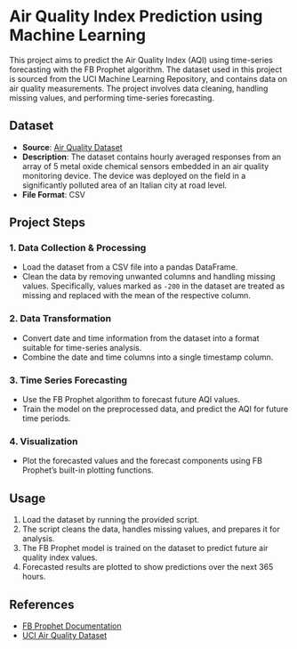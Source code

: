 # Air Quality Index Prediction using Machine Learning

This project aims to predict the Air Quality Index (AQI) using time-series forecasting with the FB Prophet algorithm. The dataset used in this project is sourced from the UCI Machine Learning Repository, and contains data on air quality measurements. The project involves data cleaning, handling missing values, and performing time-series forecasting.

## Dataset

- **Source**: [Air Quality Dataset](https://archive.ics.uci.edu/dataset/360/air+quality)
- **Description**: The dataset contains hourly averaged responses from an array of 5 metal oxide chemical sensors embedded in an air quality monitoring device. The device was deployed on the field in a significantly polluted area of an Italian city at road level.
- **File Format**: CSV

## Project Steps

### 1. Data Collection & Processing

- Load the dataset from a CSV file into a pandas DataFrame.
- Clean the data by removing unwanted columns and handling missing values. Specifically, values marked as `-200` in the dataset are treated as missing and replaced with the mean of the respective column.

### 2. Data Transformation

- Convert date and time information from the dataset into a format suitable for time-series analysis.
- Combine the date and time columns into a single timestamp column.

### 3. Time Series Forecasting

- Use the FB Prophet algorithm to forecast future AQI values.
- Train the model on the preprocessed data, and predict the AQI for future time periods.

### 4. Visualization

- Plot the forecasted values and the forecast components using FB Prophet’s built-in plotting functions.

## Usage

1. Load the dataset by running the provided script.
2. The script cleans the data, handles missing values, and prepares it for analysis.
3. The FB Prophet model is trained on the dataset to predict future air quality index values.
4. Forecasted results are plotted to show predictions over the next 365 hours.

## References

- [FB Prophet Documentation](https://facebook.github.io/prophet/docs/quick_start.html)
- [UCI Air Quality Dataset](https://archive.ics.uci.edu/dataset/360/air+quality)